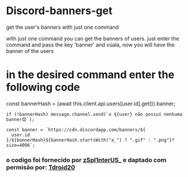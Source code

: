 # Discord-banners-get
get the user's banners with just one command

with just one command you can get the banners of users. just enter the command and pass the key 'banner' and vúala, now you will have the banner of the users

<h1>in the desired command enter the following code</h1>
 const bannerHash = (await this.client.api.users[user.id].get()).banner;

    if (!bannerHash) message.channel.send(`o ${user} não possuí nenhuma banner😟`);

    const banner = `https://cdn.discordapp.com/banners/${
      user.id
    }/${bannerHash}${bannerHash.startsWith("a_") ? ".gif" : ".png"}?size=4096`;
<h3>o codigo foi fornecido por <a href="https://www.youtube.com/channel/UCz2V-73WjkV9N6Nwxef9HgA">zSpl1nterUS_<a> e daptado com permisão por: <a href="https>//highframe.tdroid20.repl.co">Tdroid20<a></h3>
